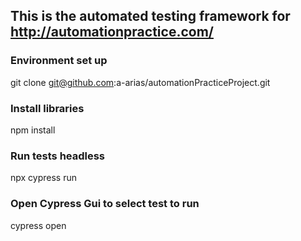 ## This is the automated testing framework for ​http://automationpractice.com/

### Environment set up
git clone git@github.com:a-arias/automationPracticeProject.git

### Install libraries
npm install

### Run tests headless
npx cypress run

### Open Cypress Gui to select test to run
cypress open